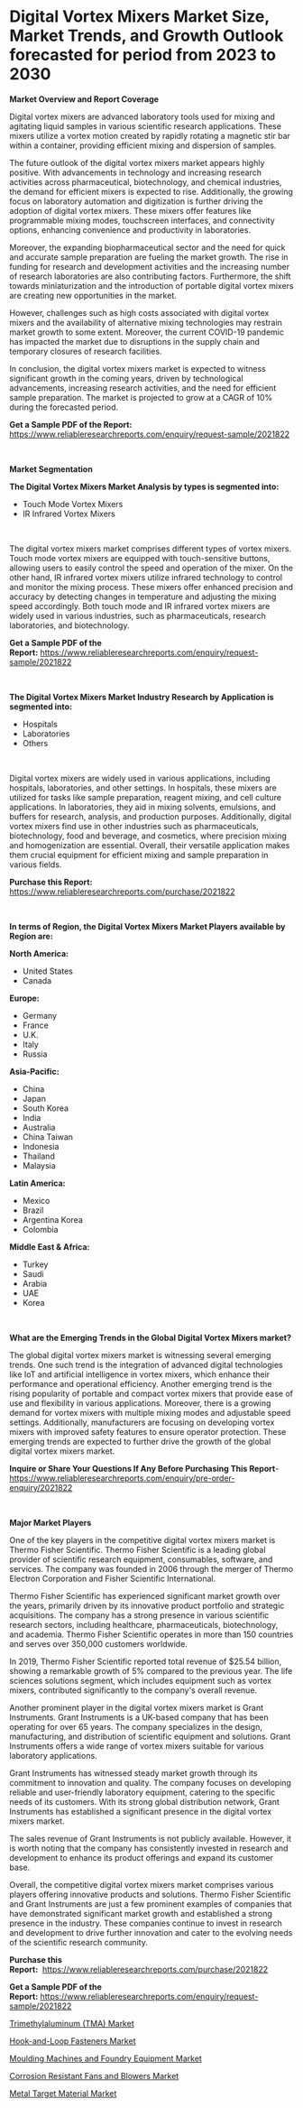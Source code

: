 <p><h1>Digital Vortex Mixers Market Size, Market Trends, and Growth Outlook forecasted for period from 2023 to 2030</h1></p><p><strong>Market Overview and Report Coverage</strong></p>
<p><p>Digital vortex mixers are advanced laboratory tools used for mixing and agitating liquid samples in various scientific research applications. These mixers utilize a vortex motion created by rapidly rotating a magnetic stir bar within a container, providing efficient mixing and dispersion of samples.</p><p>The future outlook of the digital vortex mixers market appears highly positive. With advancements in technology and increasing research activities across pharmaceutical, biotechnology, and chemical industries, the demand for efficient mixers is expected to rise. Additionally, the growing focus on laboratory automation and digitization is further driving the adoption of digital vortex mixers. These mixers offer features like programmable mixing modes, touchscreen interfaces, and connectivity options, enhancing convenience and productivity in laboratories.</p><p>Moreover, the expanding biopharmaceutical sector and the need for quick and accurate sample preparation are fueling the market growth. The rise in funding for research and development activities and the increasing number of research laboratories are also contributing factors. Furthermore, the shift towards miniaturization and the introduction of portable digital vortex mixers are creating new opportunities in the market.</p><p>However, challenges such as high costs associated with digital vortex mixers and the availability of alternative mixing technologies may restrain market growth to some extent. Moreover, the current COVID-19 pandemic has impacted the market due to disruptions in the supply chain and temporary closures of research facilities.</p><p>In conclusion, the digital vortex mixers market is expected to witness significant growth in the coming years, driven by technological advancements, increasing research activities, and the need for efficient sample preparation. The market is projected to grow at a CAGR of 10% during the forecasted period.</p></p>
<p><strong>Get a Sample PDF of the Report:</strong> <a href="https://www.reliableresearchreports.com/enquiry/request-sample/2021822">https://www.reliableresearchreports.com/enquiry/request-sample/2021822</a></p>
<p>&nbsp;</p>
<p><strong>Market Segmentation</strong></p>
<p><strong>The Digital Vortex Mixers Market Analysis by types is segmented into:</strong></p>
<p><ul><li>Touch Mode Vortex Mixers</li><li>IR Infrared Vortex Mixers</li></ul></p>
<p>&nbsp;</p>
<p><p>The digital vortex mixers market comprises different types of vortex mixers. Touch mode vortex mixers are equipped with touch-sensitive buttons, allowing users to easily control the speed and operation of the mixer. On the other hand, IR infrared vortex mixers utilize infrared technology to control and monitor the mixing process. These mixers offer enhanced precision and accuracy by detecting changes in temperature and adjusting the mixing speed accordingly. Both touch mode and IR infrared vortex mixers are widely used in various industries, such as pharmaceuticals, research laboratories, and biotechnology.</p></p>
<p><strong>Get a Sample PDF of the Report:</strong>&nbsp;<a href="https://www.reliableresearchreports.com/enquiry/request-sample/2021822">https://www.reliableresearchreports.com/enquiry/request-sample/2021822</a></p>
<p>&nbsp;</p>
<p><strong>The Digital Vortex Mixers Market Industry Research by Application is segmented into:</strong></p>
<p><ul><li>Hospitals</li><li>Laboratories</li><li>Others</li></ul></p>
<p>&nbsp;</p>
<p><p>Digital vortex mixers are widely used in various applications, including hospitals, laboratories, and other settings. In hospitals, these mixers are utilized for tasks like sample preparation, reagent mixing, and cell culture applications. In laboratories, they aid in mixing solvents, emulsions, and buffers for research, analysis, and production purposes. Additionally, digital vortex mixers find use in other industries such as pharmaceuticals, biotechnology, food and beverage, and cosmetics, where precision mixing and homogenization are essential. Overall, their versatile application makes them crucial equipment for efficient mixing and sample preparation in various fields.</p></p>
<p><strong>Purchase this Report:</strong>&nbsp; <a href="https://www.reliableresearchreports.com/purchase/2021822">https://www.reliableresearchreports.com/purchase/2021822</a></p>
<p>&nbsp;</p>
<p><strong>In terms of Region, the Digital Vortex Mixers Market Players available by Region are:</strong></p>
<p>
    <p> <strong> North America: </strong>
        <ul>
            <li>United States</li>
            <li>Canada</li>
        </ul>
        </p> 
    <p> <strong> Europe: </strong>
        <ul>
            <li>Germany</li>
            <li>France</li>
            <li>U.K.</li>
            <li>Italy</li>
            <li>Russia</li>
        </ul>
        </p> 
    <p> <strong> Asia-Pacific: </strong>
        <ul>
            <li>China</li>
            <li>Japan</li>
            <li>South Korea</li>
            <li>India</li>
            <li>Australia</li>
            <li>China Taiwan</li>
            <li>Indonesia</li>
            <li>Thailand</li>
            <li>Malaysia</li>
        </ul>
        </p> 
    <p> <strong> Latin America: </strong>
        <ul>
            <li>Mexico</li>
            <li>Brazil</li>
            <li>Argentina Korea</li>
            <li>Colombia</li>
        </ul>
        </p> 
    <p> <strong> Middle East & Africa: </strong>
        <ul>
            <li>Turkey</li>
            <li>Saudi</li>
            <li>Arabia</li>
            <li>UAE</li>
            <li>Korea</li>
        </ul>
    </p>
    </p>
<p>&nbsp;</p>
<p><strong>What are the Emerging Trends in the Global Digital Vortex Mixers market?</strong></p>
<p><p>The global digital vortex mixers market is witnessing several emerging trends. One such trend is the integration of advanced digital technologies like IoT and artificial intelligence in vortex mixers, which enhance their performance and operational efficiency. Another emerging trend is the rising popularity of portable and compact vortex mixers that provide ease of use and flexibility in various applications. Moreover, there is a growing demand for vortex mixers with multiple mixing modes and adjustable speed settings. Additionally, manufacturers are focusing on developing vortex mixers with improved safety features to ensure operator protection. These emerging trends are expected to further drive the growth of the global digital vortex mixers market.</p></p>
<p><strong>Inquire or Share Your Questions If Any Before Purchasing This Report</strong>- <a href="https://www.reliableresearchreports.com/enquiry/pre-order-enquiry/2021822">https://www.reliableresearchreports.com/enquiry/pre-order-enquiry/2021822</a></p>
<p>&nbsp;</p>
<p><strong>Major Market Players</strong></p>
<p><p>One of the key players in the competitive digital vortex mixers market is Thermo Fisher Scientific. Thermo Fisher Scientific is a leading global provider of scientific research equipment, consumables, software, and services. The company was founded in 2006 through the merger of Thermo Electron Corporation and Fisher Scientific International.</p><p>Thermo Fisher Scientific has experienced significant market growth over the years, primarily driven by its innovative product portfolio and strategic acquisitions. The company has a strong presence in various scientific research sectors, including healthcare, pharmaceuticals, biotechnology, and academia. Thermo Fisher Scientific operates in more than 150 countries and serves over 350,000 customers worldwide.</p><p>In 2019, Thermo Fisher Scientific reported total revenue of $25.54 billion, showing a remarkable growth of 5% compared to the previous year. The life sciences solutions segment, which includes equipment such as vortex mixers, contributed significantly to the company's overall revenue.</p><p>Another prominent player in the digital vortex mixers market is Grant Instruments. Grant Instruments is a UK-based company that has been operating for over 65 years. The company specializes in the design, manufacturing, and distribution of scientific equipment and solutions. Grant Instruments offers a wide range of vortex mixers suitable for various laboratory applications.</p><p>Grant Instruments has witnessed steady market growth through its commitment to innovation and quality. The company focuses on developing reliable and user-friendly laboratory equipment, catering to the specific needs of its customers. With its strong global distribution network, Grant Instruments has established a significant presence in the digital vortex mixers market.</p><p>The sales revenue of Grant Instruments is not publicly available. However, it is worth noting that the company has consistently invested in research and development to enhance its product offerings and expand its customer base.</p><p>Overall, the competitive digital vortex mixers market comprises various players offering innovative products and solutions. Thermo Fisher Scientific and Grant Instruments are just a few prominent examples of companies that have demonstrated significant market growth and established a strong presence in the industry. These companies continue to invest in research and development to drive further innovation and cater to the evolving needs of the scientific research community.</p></p>
<p><strong>Purchase this Report:</strong>&nbsp;&nbsp;<a href="https://www.reliableresearchreports.com/purchase/2021822">https://www.reliableresearchreports.com/purchase/2021822</a></p>
<p></p>
<p><strong>Get a Sample PDF of the Report:</strong>&nbsp;<a href="https://www.reliableresearchreports.com/enquiry/request-sample/2021822">https://www.reliableresearchreports.com/enquiry/request-sample/2021822</a></p>
<p><p><a href="https://medium.com/@brittanyrobertson07/trimethylaluminum-tma-market-outlook-industry-overview-and-forecast-2023-to-2030-911089a7d6bc">Trimethylaluminum (TMA) Market</a></p><p><a href="https://medium.com/@lisasanchez1968/analyzing-hook-and-loop-fasteners-market-global-industry-perspective-and-forecast-2023-to-2030-c796251db6c9">Hook-and-Loop Fasteners Market</a></p><p><a href="https://github.com/mabutironaldo/Market-Research-Report-List-1/blob/main/moulding-machines-and-foundry-equipment-market.md">Moulding Machines and Foundry Equipment Market</a></p><p><a href="https://github.com/castoriffic/Market-Research-Report-List-1/blob/main/corrosion-resistant-fans-and-blowers-market.md">Corrosion Resistant Fans and Blowers Market</a></p><p><a href="https://medium.com/@debramedina73/metal-target-material-market-size-cagr-trends-2024-2030-d6c7c629b7ce">Metal Target Material Market</a></p></p>